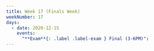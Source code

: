 ```yaml
---
title: Week 17 (Finals Week)
weekNumber: 17
days:
  - date: 2020-12-15
    events:
      "**Exam**{: .label .label-exam } Final (3-6PM)":
---
```

